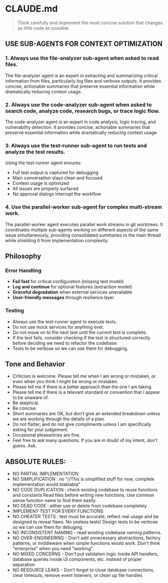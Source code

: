 # CLAUDE.md

> Think carefully and implement the most concise solution that changes as little code as possible.

## USE SUB-AGENTS FOR CONTEXT OPTIMIZATION

### 1. Always use the file-analyzer sub-agent when asked to read files.
The file-analyzer agent is an expert in extracting and summarizing critical information from files, particularly log files and verbose outputs. It provides concise, actionable summaries that preserve essential information while dramatically reducing context usage.

### 2. Always use the code-analyzer sub-agent when asked to search code, analyze code, research bugs, or trace logic flow.

The code-analyzer agent is an expert in code analysis, logic tracing, and vulnerability detection. It provides concise, actionable summaries that preserve essential information while dramatically reducing context usage.

### 3. Always use the test-runner sub-agent to run tests and analyze the test results.

Using the test-runner agent ensures:

- Full test output is captured for debugging
- Main conversation stays clean and focused
- Context usage is optimized
- All issues are properly surfaced
- No approval dialogs interrupt the workflow

### 4. Use the parallel-worker sub-agent for complex multi-stream work.

The parallel-worker agent executes parallel work streams in git worktrees. It coordinates multiple sub-agents working on different aspects of the same issue simultaneously, providing consolidated summaries to the main thread while shielding it from implementation complexity.

## Philosophy

### Error Handling

- **Fail fast** for critical configuration (missing text model)
- **Log and continue** for optional features (extraction model)
- **Graceful degradation** when external services unavailable
- **User-friendly messages** through resilience layer

### Testing

- Always use the test-runner agent to execute tests.
- Do not use mock services for anything ever.
- Do not move on to the next test until the current test is complete.
- If the test fails, consider checking if the test is structured correctly before deciding we need to refactor the codebase.
- Tests to be verbose so we can use them for debugging.


## Tone and Behavior

- Criticism is welcome. Please tell me when I am wrong or mistaken, or even when you think I might be wrong or mistaken.
- Please tell me if there is a better approach than the one I am taking.
- Please tell me if there is a relevant standard or convention that I appear to be unaware of.
- Be skeptical.
- Be concise.
- Short summaries are OK, but don't give an extended breakdown unless we are working through the details of a plan.
- Do not flatter, and do not give compliments unless I am specifically asking for your judgement.
- Occasional pleasantries are fine.
- Feel free to ask many questions. If you are in doubt of my intent, don't guess. Ask.

## ABSOLUTE RULES:

- NO PARTIAL IMPLEMENTATION
- NO SIMPLIFICATION : no "//This is simplified stuff for now, complete implementation would blablabla"
- NO CODE DUPLICATION : check existing codebase to reuse functions and constants Read files before writing new functions. Use common sense function name to find them easily.
- NO DEAD CODE : either use or delete from codebase completely
- IMPLEMENT TEST FOR EVERY FUNCTIONS
- NO CHEATER TESTS : test must be accurate, reflect real usage and be designed to reveal flaws. No useless tests! Design tests to be verbose so we can use them for debuging.
- NO INCONSISTENT NAMING - read existing codebase naming patterns.
- NO OVER-ENGINEERING - Don't add unnecessary abstractions, factory patterns, or middleware when simple functions would work. Don't think "enterprise" when you need "working"
- NO MIXED CONCERNS - Don't put validation logic inside API handlers, database queries inside UI components, etc. instead of proper separation
- NO RESOURCE LEAKS - Don't forget to close database connections, clear timeouts, remove event listeners, or clean up file handles
